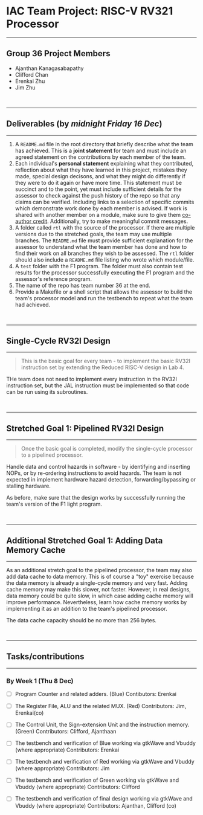 # IAC Team Project: RISC-V RV321 Processor

---

## Group 36 Project Members

* Ajanthan Kanagasabapathy
* Clifford Chan
* Erenkai Zhu
* Jim Zhu

<br>

---

## Deliverables (by _midnight Friday 16 Dec_)

---

1. A `README.md` file in the root directory that briefly describe what the team has achieved. This is a **joint statement** for team and must include an agreed statement on the contributions by each member of the team. 
2. Each individual's **personal statement** explaining what they contributed, reflection about what they have learned in this project, mistakes they made, special design decisons, and what they might do differently if they were to do it again or have more time.  This statement must be succinct and to the point, yet must include sufficient details for the assessor to check against the push history of the repo so that any claims can be verified. Including links to a selection of specific commits which demonstrate work done by each member is advised. If work is shared with another member on a module, make sure to give them [co-author credit](https://docs.github.com/en/pull-requests/committing-changes-to-your-project/creating-and-editing-commits/creating-a-commit-with-multiple-authors#creating-co-authored-commits-on-the-command-line). Additionally, try to make meaningful commit messages.
3. A folder called `rtl` with the source of the processor. If there are multiple versions due to the stretched goals, the team may use multiple branches. The `README.md` file must provide sufficient explanation for the assessor to understand what the team member has done and how to find their work on all branches they wish to be assessed.  The `rtl` folder should also include a `README.md` file listing who wrote which module/file.
4. A `test` folder with the F1 program. The folder must also contain test results for the processor successfully executing the F1 program and the assessor's reference program.
5. The name of the repo has team number 36 at the end.
6. Provide a Makefile or a shell script that allows the assessor to build the team's processor model and run the testbench to repeat what the team had achieved.

<br>

---

## Single-Cycle RV32I Design

---

>This is the basic goal for every team - to implement the basic RV32I instruction set by extending the Reduced RISC-V design in Lab 4.

THe team does not need to implement every instruction in the RV32I instruction set, but the JAL instruction must be implemented so that code can be run using its subroutines.

<br>

---

## Stretched Goal 1: Pipelined RV32I Design

---

>Once the basic goal is completed, modify the single-cycle processor to a pipelined processor.  

Handle data and control hazards in software - by identifying and inserting NOPs, or by re-ordering instructions to avoid hazards.  The team is not expected in implement hardware hazard detection, forwarding/bypassing or stalling hardware.

As before, make sure that the design works by successfully running the team's version of the F1 light program.

<br>

---

## Additional Stretched Goal 1: Adding Data Memory Cache

---

As an additional stretch goal to the pipelined processor, the team may also add data cache to data memory. This is of course a "toy" exercise because the data memory is already a single-cycle memory and very fast. Adding cache memory may make this slower, not faster.  However, in real designs, data memory could be quite slow, in which case adding cache memory will improve performance.  Nevertheless, learn how cache memory works by implementing it as an addition to the team's pipelined processor.

The data cache capacity should be no more than 256 bytes.

<br>

---

## Tasks/contributions

---

### By Week 1 (Thu 8 Dec)

- [ ] Program Counter and related adders. (Blue) Contibutors: Erenkai

- [ ] The Register File, ALU and the related MUX. (Red) Contributors: Jim, Erenkai(co)

- [ ] The Control Unit, the Sign-extension Unit and the instruction memory. (Green) Contributors: Clifford, Ajanthaan

- [ ] The testbench and verification of Blue working via gtkWave and Vbuddy (where appropriate) Contributors: Erenkai

- [ ] The testbench and verification of Red working via gtkWave and Vbuddy (where appropriate) Contributors: Jim

- [ ] The testbench and verification of Green working via gtkWave and Vbuddy (where appropriate) Contributors: Clifford

- [ ] The testbench and verification of final design working via gtkWave and Vbuddy (where appropriate) Contributors: Ajanthan, Clifford (co)
